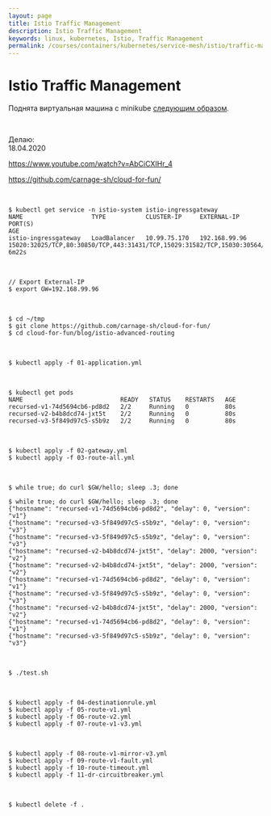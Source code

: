 ```yaml
---
layout: page
title: Istio Traffic Management
description: Istio Traffic Management
keywords: linux, kubernetes, Istio, Traffic Management
permalink: /courses/containers/kubernetes/service-mesh/istio/traffic-management/
---
```


# Istio Traffic Management

Поднята виртуальная машина с minikube <a href="//docs.k8s.ru/tools/containers/kubernetes/utils/service-mesh/istio/setup/">следующим образом</a>.

<br/>

Делаю:  
18.04.2020

https://www.youtube.com/watch?v=AbCiCXIHr_4

https://github.com/carnage-sh/cloud-for-fun/

<br/>

```
$ kubectl get service -n istio-system istio-ingressgateway
NAME                   TYPE           CLUSTER-IP     EXTERNAL-IP     PORT(S)                                                                                                                                      AGE
istio-ingressgateway   LoadBalancer   10.99.75.170   192.168.99.96   15020:32025/TCP,80:30850/TCP,443:31431/TCP,15029:31582/TCP,15030:30564/TCP,15031:32189/TCP,15032:30099/TCP,31400:31070/TCP,15443:30732/TCP   6m22s
```

<br/>

    // Export External-IP
    $ export GW=192.168.99.96

<br/>

    $ cd ~/tmp
    $ git clone https://github.com/carnage-sh/cloud-for-fun/
    $ cd cloud-for-fun/blog/istio-advanced-routing

<br/>

    $ kubectl apply -f 01-application.yml

<br/>

    $ kubectl get pods
    NAME                           READY   STATUS    RESTARTS   AGE
    recursed-v1-74d5694cb6-pd8d2   2/2     Running   0          80s
    recursed-v2-b4b8dcd74-jxt5t    2/2     Running   0          80s
    recursed-v3-5f849d97c5-s5b9z   2/2     Running   0          80s

<br/>

    $ kubectl apply -f 02-gateway.yml
    $ kubectl apply -f 03-route-all.yml

<br/>

    $ while true; do curl $GW/hello; sleep .3; done

    $ while true; do curl $GW/hello; sleep .3; done
    {"hostname": "recursed-v1-74d5694cb6-pd8d2", "delay": 0, "version": "v1"}
    {"hostname": "recursed-v3-5f849d97c5-s5b9z", "delay": 0, "version": "v3"}
    {"hostname": "recursed-v3-5f849d97c5-s5b9z", "delay": 0, "version": "v3"}
    {"hostname": "recursed-v2-b4b8dcd74-jxt5t", "delay": 2000, "version": "v2"}
    {"hostname": "recursed-v2-b4b8dcd74-jxt5t", "delay": 2000, "version": "v2"}
    {"hostname": "recursed-v1-74d5694cb6-pd8d2", "delay": 0, "version": "v1"}
    {"hostname": "recursed-v3-5f849d97c5-s5b9z", "delay": 0, "version": "v3"}
    {"hostname": "recursed-v2-b4b8dcd74-jxt5t", "delay": 2000, "version": "v2"}
    {"hostname": "recursed-v1-74d5694cb6-pd8d2", "delay": 0, "version": "v1"}
    {"hostname": "recursed-v3-5f849d97c5-s5b9z", "delay": 0, "version": "v3"}

<br/>

    $ ./test.sh

<br/>

    $ kubectl apply -f 04-destinationrule.yml
    $ kubectl apply -f 05-route-v1.yml
    $ kubectl apply -f 06-route-v2.yml
    $ kubectl apply -f 07-route-v1-v3.yml

<br/>

    $ kubectl apply -f 08-route-v1-mirror-v3.yml
    $ kubectl apply -f 09-route-v1-fault.yml
    $ kubectl apply -f 10-route-timeout.yml
    $ kubectl apply -f 11-dr-circuitbreaker.yml

<br/>

    $ kubectl delete -f .
